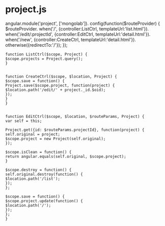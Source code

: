 project.js
======
angular.module('project', ['mongolab']).
    config(function($routeProvider) {
    $routeProvider.
    when('/', {controller:ListCtrl, templateUrl:'list.html'}).
    when('/edit/:projectId', {controller:EditCtrl, templateUrl:'detail.html'}).
    when('/new', {controller:CreateCtrl, templateUrl:'detail.html'}).
    otherwise({redirectTo:'/'});
    });
     
     
    function ListCtrl($scope, Project) {
    $scope.projects = Project.query();
    }
     
     
    function CreateCtrl($scope, $location, Project) {
    $scope.save = function() {
    Project.save($scope.project, function(project) {
    $location.path('/edit/' + project._id.$oid);
    });
    }
    }
     
     
    function EditCtrl($scope, $location, $routeParams, Project) {
    var self = this;
     
    Project.get({id: $routeParams.projectId}, function(project) {
    self.original = project;
    $scope.project = new Project(self.original);
    });
     
    $scope.isClean = function() {
    return angular.equals(self.original, $scope.project);
    }
     
    $scope.destroy = function() {
    self.original.destroy(function() {
    $location.path('/list');
    });
    };
     
    $scope.save = function() {
    $scope.project.update(function() {
    $location.path('/');
    });
    };
    }